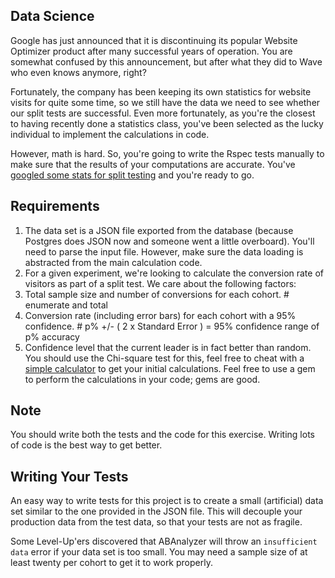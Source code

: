 ## Data Science

Google has just announced that it is discontinuing its popular Website Optimizer product after many successful years of operation. You are somewhat confused by this announcement, but after what they did to Wave who even knows anymore, right?

Fortunately, the company has been keeping its own statistics for website visits for quite some time, so we still have the data we need to see whether our split tests are successful. Even more fortunately, as you're the closest to having recently done a statistics class, you've been selected as the lucky individual to implement the calculations in code.

However, math is hard. So, you're going to write the Rspec tests manually to make sure that the results of your computations are accurate. You've [googled some stats for split testing](http://visualwebsiteoptimizer.com/split-testing-blog/what-you-really-need-to-know-about-mathematics-of-ab-split-testing/) and you're ready to go.

## Requirements

1. The data set is a JSON file exported from the database (because Postgres does JSON now and someone went a little overboard). You'll need to parse the input file. However, make sure the data loading is abstracted from the main calculation code.
2. For a given experiment, we're looking to calculate the conversion rate of visitors as part of a split test. We care about the following factors:
  1. Total sample size and number of conversions for each cohort.                     # enumerate and total
  2. Conversion rate (including error bars) for each cohort with a 95% confidence.    # p% +/- ( 2 x Standard Error ) = 95% confidence range of p% accuracy
  3. Confidence level that the current leader is in fact better than random. You should use the Chi-square test for this, feel free to cheat with a [simple calculator](http://www.usereffect.com/split-test-calculator) to get your initial calculations. Feel free to use a gem to perform the calculations in your code; gems are good.

## Note

You should write both the tests and the code for this exercise. Writing lots of code is the best way to get better.

## Writing Your Tests

An easy way to write tests for this project is to create a small (artificial) data set similar to the one provided in the JSON file. This will decouple your production data from the test data, so that your tests are not as fragile.

Some Level-Up'ers discovered that ABAnalyzer will throw an `insufficient data` error if your data set is too small. You may need a sample size of at least twenty per cohort to get it to work properly.
